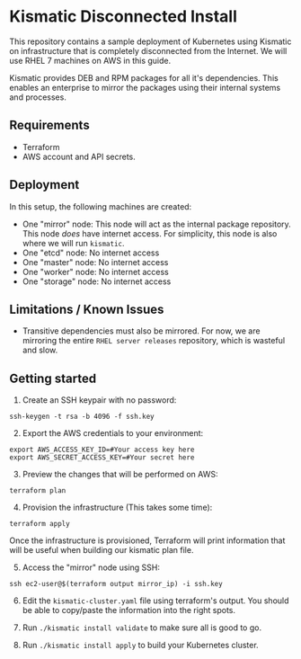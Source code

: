 # Kismatic Disconnected Install

This repository contains a sample deployment of Kubernetes using Kismatic 
on infrastructure that is completely disconnected from the Internet. We
will use RHEL 7 machines on AWS in this guide.

Kismatic provides DEB and RPM packages for all it's dependencies. This enables
an enterprise to mirror the packages using their internal systems and processes.

## Requirements
* Terraform
* AWS account and API secrets.

## Deployment
In this setup, the following machines are created:
* One "mirror" node: This node will act as the internal package repository.
This node *does* have internet access. For simplicity, this node is also where
we will run `kismatic`.
* One "etcd" node: No internet access
* One "master" node: No internet access
* One "worker" node: No internet access
* One "storage" node: No internet access

## Limitations / Known Issues
* Transitive dependencies must also be mirrored. For now, we are mirroring the 
entire `RHEL server releases` repository, which is wasteful and slow.

## Getting started
1. Create an SSH keypair with no password:
```
ssh-keygen -t rsa -b 4096 -f ssh.key
```

2. Export the AWS credentials to your environment:
```
export AWS_ACCESS_KEY_ID=#Your access key here
export AWS_SECRET_ACCESS_KEY=#Your secret here
```

3. Preview the changes that will be performed on AWS:
```
terraform plan
```

4. Provision the infrastructure (This takes some time):
```
terraform apply
```
Once the infrastructure is provisioned, Terraform will print information that 
will be useful when building our kismatic plan file.


5. Access the "mirror" node using SSH:
```
ssh ec2-user@$(terraform output mirror_ip) -i ssh.key
```

6. Edit the `kismatic-cluster.yaml` file using terraform's output. You should
be able to copy/paste the information into the right spots.

7. Run `./kismatic install validate` to make sure all is good to go.

8. Run `./kismatic install apply` to build your Kubernetes cluster.
